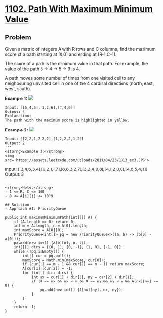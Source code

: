 # <a href='https://leetcode.com/problems/path-with-maximum-minimum-value/'>1102. Path With Maximum Minimum Value</a>

## Problem
Given a matrix of integers A with R rows and C columns, find the maximum score of a path starting at [0,0] and ending at [R-1,C-1].

The score of a path is the minimum value in that path.  For example, the value of the path 8 →  4 →  5 →  9 is 4.

A path moves some number of times from one visited cell to any neighbouring unvisited cell in one of the 4 cardinal directions (north, east, west, south).

<strong>Example 1:</strong>
<img src='https://assets.leetcode.com/uploads/2019/04/23/1313_ex1.JPG'>
```
Input: [[5,4,5],[1,2,6],[7,4,6]]
Output: 4
Explanation: 
The path with the maximum score is highlighted in yellow. 
```
<strong>Example 2:</strong>
<img src='https://assets.leetcode.com/uploads/2019/04/23/1313_ex2.JPG'>
```
Input: [[2,2,1,2,2,2],[1,2,2,2,1,2]]
Output: 2
'''
<storng>Example 3:</strong>
<img src='https://assets.leetcode.com/uploads/2019/04/23/1313_ex3.JPG'>
```
Input: [[3,4,6,3,4],[0,2,1,1,7],[8,8,3,2,7],[3,2,4,9,8],[4,1,2,0,0],[4,6,5,4,3]]
Output: 3
```

<strong>Note:</strong>
- 1 <= R, C <= 100
- 0 <= A[i][j] <= 10^9

## Solution
- Approach #1: PriorityQueue
```
    public int maximumMinimumPath(int[][] A) {
        if (A.length == 0) return 0;
        int m = A.length, n = A[0].length;
        int maxScore = A[0][0];
        PriorityQueue<int[]> pq = new PriorityQueue<>((a, b) -> (b[0] - a[0]));
        pq.add(new int[] {A[0][0], 0, 0});
        int[][] dirs = {{0, 1}, {0, -1}, {1, 0}, {-1, 0}};
        while (!pq.isEmpty()) {
            int[] cur = pq.poll();
            maxScore = Math.min(maxScore, cur[0]);
            if (cur[1] == m - 1 && cur[2] == n - 1) return maxScore;
            A[cur[1]][cur[2]] = -1;
            for (int[] dir: dirs) {
                int nx = cur[1] + dir[0], ny = cur[2] + dir[1];
                if (0 <= nx && nx < m && 0 <= ny && ny < n && A[nx][ny] >= 0) {
                    pq.add(new int[] {A[nx][ny], nx, ny});
                }
            }
        }
        return -1;
    }
```
